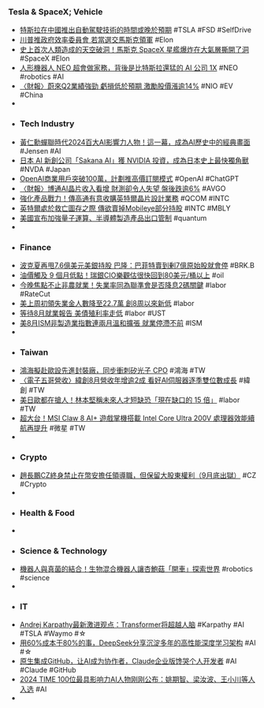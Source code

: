 ### Tesla & SpaceX; Vehicle
- [特斯拉在中國推出自動駕駛技術的時間或晚於預期](https://cn.wsj.com/articles/特斯拉在中國推出自動駕駛技術的時間可能比預期更長-2778fc0a) #TSLA #FSD #SelfDrive
- [川普推政府效率委員會 若當選交馬斯克領軍](https://money.udn.com/money/story/5599/8210130) #Elon
- [史上首次人類造成的天空破洞！馬斯克 SpaceX 星艦爆炸在大氣層撕開了洞](https://buzzorange.com/techorange/2024/09/06/catastrophic-spacex-starship-explosion-tore-a-hole-in-the-atmosphere/) #SpaceX #Elon
- [人形機器人 NEO 超會做家務，背後是比特斯拉還猛的 AI 公司 1X](https://technews.tw/2024/09/06/1x-neo-beta/) #NEO #robotics #AI
- [〈財報〉蔚來Q2業績強勁 虧損低於預期 激勵股價漲逾14%](https://news.cnyes.com/news/id/5709262) #NIO #EV #China
-
- ### Tech Industry
- [黃仁勳蟬聯時代2024百大AI影響力人物！這一幕，成為AI歷史中的經典畫面](https://www.bnext.com.tw/article/80427/2024-time100-ai--jensen-huang-cc-wei-lisa-su) #Jensen #AI
- [日本 AI 新創公司「Sakana AI」獲 NVIDIA 投資，成為日本史上最快獨角獸](https://www.inside.com.tw/article/36122-nvidia-sakana-aI) #NVDA #Japan
- [OpenAI商業用戶突破100萬，計劃推高價訂閱模式](https://uanalyze.com.tw/articles/602216451) #OpenAI #ChatGPT
- [〈財報〉博通AI晶片收入看增 財測卻令人失望 盤後跌逾6%](https://news.cnyes.com/news/id/5709236) #AVGO
- [強化產品戰力！傳高通有意收購英特爾晶片設計業務](https://news.cnyes.com/news/id/5709624) #QCOM #INTC
- [英特爾處於救亡圖存之際 傳欲賣掉Mobileye部分持股](https://news.cnyes.com/news/id/5709246) #INTC #MBLY
- [美國宣布加強量子運算、半導體製造產品出口管制](https://technews.tw/2024/09/06/the-united-states-announces-strengthening-export-controls-on-quantum-computing-and-semiconductor-manufacturing-products/) #quantum
-
- ### Finance
- [波克夏再甩7.6億美元美銀持股 巴隆：巴菲特賣到剰7億原始股就會停](https://news.cnyes.com/news/id/5709319) #BRK.B
- [油價觸及 9 個月低點！瑞銀CIO樂觀估很快回到80美元/桶以上](https://news.cnyes.com/news/id/5709592) #oil
- [今晚焦點不止非農就業！失業率同為聯準會是否降息2碼關鍵](https://www.blocktempo.com/is-a-50bp-rate-cut-likely-rising-unemployment-and-non-farm-payroll-data/) #labor #RateCut
- [美上周初領失業金人數降至22.7萬 創8周以來新低](https://news.cnyes.com/news/id/5708977) #labor
- [等待8月就業報告 美債殖利率走低](https://news.cnyes.com/news/id/5710334) #labor #UST
- [美8月ISM非製造業指數連兩月溫和擴張 就業停滯不前](https://news.cnyes.com/news/id/5709091) #ISM
-
- ### Taiwan
- [鴻海擬赴歐設先進封裝廠，同步衝刺矽光子 CPO](https://finance.technews.tw/2024/09/06/honhai-cpo/) #鴻海 #TW
- [〈電子五哥營收〉緯創8月營收年增逾2成 看好AI伺服器逐季雙位數成長](https://news.cnyes.com/news/id/5710056) #緯創 #TW
- [美日歐都在搶人！林本堅稱未來人才短缺恐「現在缺口的 15 倍」](https://technews.tw/2024/09/06/semiconductor-talent-smicon-taiwan-2024/) #labor #TW
- [超大台！MSI Claw 8 AI+ 遊戲掌機搭載 Intel Core Ultra 200V 處理器效能續航再提升](https://news.xfastest.com/msi/144294/msi-claw-8-ai-core-ultra-7-200v/) #微星 #TW
-
- ### Crypto
- [趙長鵬CZ終身禁止在幣安擔任領導職，但保留大股東權利（9月底出獄）](https://www.blocktempo.com/cz-may-not-be-able-to-hold-a-leadership-position-in-binance-for-life-in-the-future/) #CZ #Crypto
-
- ### Health & Food
-
- ### Science & Technology
- [機器人與真菌的結合！生物混合機器人讓杏鮑菇「開車」探索世界](https://www.techbang.com/posts/118003-robots-bio-hybrid-pleurotus) #robotics #science
-
- ### IT
- [Andrej Karpathy最新激进观点：Transformer将超越人脑](https://www.jiqizhixin.com/articles/2024-09-06-10) #Karpathy #AI #TSLA #Waymo #☆
- [用60%成本干80%的事，DeepSeek分享沉淀多年的高性能深度学习架构](https://www.jiqizhixin.com/articles/2024-09-06-8) #AI #☆
- [原生集成GitHub，让AI成为协作者，Claude企业版馋哭个人开发者](https://www.jiqizhixin.com/articles/2024-09-05-8) #AI #Claude #GitHub
- [2024 TIME 100位最具影响力AI人物刚刚公布：姚期智、梁汝波、王小川等人入选](https://www.jiqizhixin.com/articles/2024-09-06-6) #AI
-